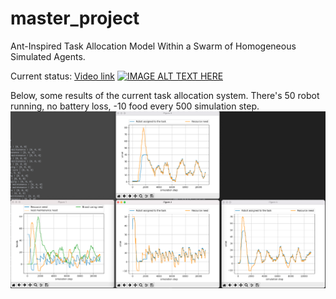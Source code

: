 # master_project
Ant-Inspired Task Allocation Model Within a Swarm of Homogeneous Simulated Agents.

Current status: [Video link](https://www.youtube.com/watch?v=HpS3zuJ1a9I)
[![IMAGE ALT TEXT HERE](https://img.youtube.com/vi/HpS3zuJ1a9I/0.jpg)](https://www.youtube.com/watch?v=HpS3zuJ1a9I)


Below, some results of the current task allocation system. There's 50 robot running, no battery loss, -10 food every 500 simulation step.
![IMAGE ALT TEXT HERE](https://github.com/alevani/master_project/blob/main/assets/stress-test-result.png)